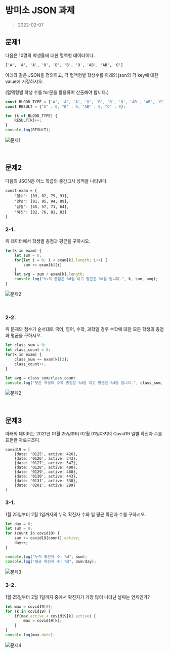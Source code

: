 # 방미소 JSON 과제

> 2022-02-07

## 문제1
다음은 10명의 학생들에 대한 혈액형 데이터이다.

```
['A', 'A', 'A', 'O', 'B', 'B', 'O', 'AB', 'AB', 'O']
```

아래와 같은 JSON을 정의하고, 각 혈액형별 학생수를 아래의 json의 각 key에 대한 value에 저장하시오. 

(혈액형별 학생 수를 for문을 활용하여 산출해야 합니다.)

```javascript
const BLOOD_TYPE = ['A', 'A', 'A', 'O', 'B', 'B', 'O', 'AB', 'AB', 'O']
const RESULT = {"A" : 0, "B" : 0, "AB" : 0, "O" : 0};

for (k of BLOOD_TYPE) {
    RESULT[k]++;
}
console.log(RESULT);
```

![문제1](https://imgur.com/YkgmIBi.png)


&nbsp;


## 문제2
다음의 JSON은 어느 학급의 중간고사 성적을 나타낸다.
```
const exam = {
    "철수": [89, 82, 79, 91],
    "민영": [91, 95, 94, 89],
    "남철": [65, 57, 71, 64],
    "혜진": [82, 76, 81, 83]
}
```

### 2-1. 
위 데이터에서 학생별 총점과 평균을 구하시오.

```javascript
for(k in exam) {
    let sum = 0;
    for(let i = 0; i < exam[k].length; i++) {
        sum += exam[k][i]
    }
    let avg = sum / exam[k].length;
    console.log("%s의 총점은 %d점 이고 평균은 %d점 입니다.", k, sum, avg);
}
```

![문제2](https://imgur.com/vq8lxIW.png)

&nbsp;

### 2-2. 
위 문제의 점수가 순서대로 국어, 영어, 수학, 과학일 경우 수학에 대한 모든 학생의 총점과 평균을 구하시오.

```javascript
let class_sum = 0;
let class_count = 0;
for(k in exam) {
    class_sum += exam[k][2];
    class_count++;
}

let avg = class_sum/class_count
console.log("모든 학생의 수학 총점은 %d점 이고 평균은 %d점 입니다.", class_sum, avg);
```

![문제2](https://imgur.com/WMCiG8U.png)


&nbsp;


## 문제3

아래의 데이터는 2021년 01월 25일부터 02월 01일까지의 Covid19 일별 확진자 수를 표현한 자료구조다.
```
covid19 = [
    {date: '0125', active: 426}, 
    {date: '0126', active: 343}, 
    {date: '0127', active: 547}, 
    {date: '0128', active: 490}, 
    {date: '0129', active: 460}, 
    {date: '0130', active: 443}, 
    {date: '0131', active: 338}, 
    {date: '0201', active: 299}
]
```

### 3-1. 
1월 25일부터 2월 1일까지의 누적 확진자 수와 일 평균 확진자 수를 구하시오.

```javascript
let day = 0;
let sum = 0;
for (count in covid19) {
    sum += covid19[count].active;
    day++;
}

console.log("누적 확진자 수: %d", sum);
console.log("평균 확진자 수: %d", sum/day);
```

![문제3](https://imgur.com/IocBvtx.png)


### 3-2. 
1월 25일부터 2월 1일까지 중에서 확진자가 가장 많이 나타난 날짜는 언제인가?

```javascript
let max = covid19[0];
for (k in covid19) {
    if(max.active < covid19[k].active) {
        max = covid19[k];
    }
}
console.log(max.date);
```

![문제4](https://imgur.com/s1EbgmY.png)